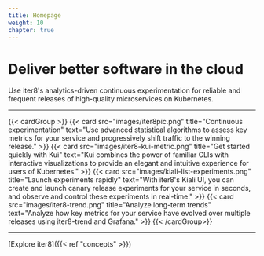 ```yaml
---
title: Homepage
weight: 10
chapter: true
---
```


# Deliver better software in the cloud

Use iter8's analytics-driven continuous experimentation for reliable and frequent releases of high-quality microservices on Kubernetes.

---

{{< cardGroup >}}
  {{< card src="images/iter8pic.png" title="Continuous experimentation" text="Use advanced statistical algorithms to assess key metrics for your service and progressively shift traffic to the winning release." >}}
  {{< card src="images/iter8-kui-metric.png" title="Get started quickly with Kui" text="Kui combines the power of familiar CLIs with interactive visualizations to provide an elegant and intuitive experience for users of Kubernetes." >}}
  {{< card src="images/kiali-list-experiments.png" title="Launch experiments rapidly" text="With iter8's Kiali UI, you can create and launch canary release experiments for your service in seconds, and observe and control these experiments in real-time." >}}
  {{< card src="images/iter8-trend.png" title="Analyze long-term trends" text="Analyze how key metrics for your service have evolved over multiple releases using iter8-trend and Grafana." >}}
{{< /cardGroup>}}

---

[Explore iter8]({{< ref "concepts" >}})
